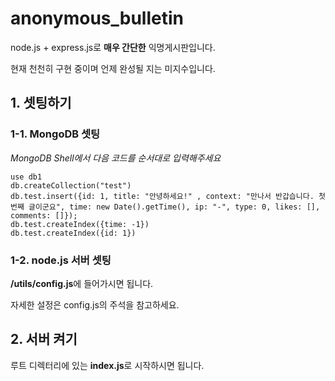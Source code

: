 # anonymous_bulletin
node.js + express.js로 **매우 간단한** 익명게시판입니다.

현재 천천히 구현 중이며 언제 완성될 지는 미지수입니다.

## 1. 셋팅하기
### 1-1. MongoDB 셋팅
*MongoDB Shell에서 다음 코드를 순서대로 입력해주세요*

```
use db1
db.createCollection("test")
db.test.insert({id: 1, title: "안녕하세요!" , context: "만나서 반갑습니다. 첫 번째 글이군요", time: new Date().getTime(), ip: "-", type: 0, likes: [], comments: []});
db.test.createIndex({time: -1})
db.test.createIndex({id: 1})
```

### 1-2. node.js 서버 셋팅

**/utils/config.js**에 들어가시면 됩니다.

자세한 설정은 config.js의 주석을 참고하세요.

## 2. 서버 켜기
루트 디렉터리에 있는 **index.js**로 시작하시면 됩니다.
